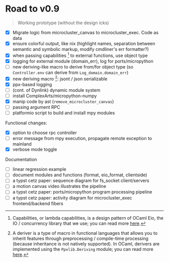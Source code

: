# Road to v0.9

> Working prototype (without the design icks)

- [x] Migrate logic from microcluster_canvas to microcluster_exec. Code as data
- [x] ensure colorful output, like nix (highlight names, separation between semantic and symbolic markup, modify cmdliner's err formatter?)
- [x] when passing capabilities [^capability] to external functions, use object type
- [x] logging for external module (domain_err), log for ports/micropython
- [ ] new deriving-like macro to derive from/for object type (so `Controller.env` can derive from `Log_domain.domain_err`)
- [x] new deriving macro [^deriving]: jsont / json serializable
- [x] ppx-based logging
- [ ] (cont. of Dynlink) dynamic module system
- [ ] install ComplexArts/micropython-numpy
- [x] manip code by ast (`remove_microcluster_canvas`)
- [ ] passing argument RPC
- [ ] platformio script to build and install mpy modules

Functional changes:
- [x] option to choose rpc controller
- [ ] error message from mpy execution, propagate remote exception to mainland
- [x] verbose mode toggle

Documentation
- [ ] linear regression example
- [ ] document modules and functions (format, eio_format, clientside)
- [ ] a typst cetz paper: sequence diagram for fs_socket client/servers
- [ ] a motion canvas video illustrates the pipeline
- [ ] a typst cetz paper: ports/micropython program processing pipeline
- [ ] a typst cetz paper: activity diagram for microcluster_exec frontend/backend fibers

[^capability]: Capabilities, or lambda capabilities, is a design pattern of OCaml Eio, the IO / concurrency library that we use; you can read more [here](https://github.com/ocaml-multicore/eio#design-note-capabilities).

[^deriving]: A deriver is a type of macro in functional languages that allows you to inherit features through preprocessing / compile-time processing (because inheritance is not natively supported). In OCaml, derivers are implemented using the `Ppxlib.Deriving` module; you can read more [here](https://ocaml-ppx.github.io/ppxlib/ppxlib/Ppxlib/Deriving/index.html).
